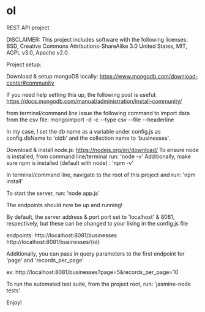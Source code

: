 # ol
REST API project

DISCLAIMER: This project includes software with the following licenses: BSD, Creative Commons Attributions-ShareAlike 3.0 United States, MIT, AGPL v3.0, Apache v2.0.

Project setup:

Download & setup mongoDB locally: https://www.mongodb.com/download-center#community

If you need help setting this up, the following post is useful: https://docs.mongodb.com/manual/administration/install-community/

from terminal/command line issue the following command to import data from the csv file: mongoimport -d <database name> -c <collection name> --type csv --file <csv file location> --headerline

In my case, I set the db name as a variable under config.js as config.dbName to 'oldb' and the collection name to 'businesses'.


Download & install node.js: https://nodejs.org/en/download/
To ensure node is installed, from command line/terminal run: 'node -v'
Additionally, make sure npm is installed (default with node) : 'npm -v'

In terminal/command line, navigate to the root of this project and run: 'npm install'

To start the server, run: 'node app.js'

The endpoints should now be up and running!

By default, the server address & port port set to 'localhost' & 8081, respectively, but these can be changed to your liking in the config.js file

endpoints: http://localhost:8081/businesses
           http://localhost:8081/businesses/{id}

Additionally, you can pass in query parameters to the first endpoint for 'page' and 'records_per_page'

ex: http://localhost:8081/businesses?page=5&records_per_page=10

To run the automated test suite, from the project root, run: 'jasmine-node tests'

Enjoy!
